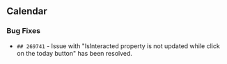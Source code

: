 ##  Calendar

###    Bug Fixes

- `## 269741` - Issue with "IsInteracted property is not updated while click on the today button" has been resolved.

